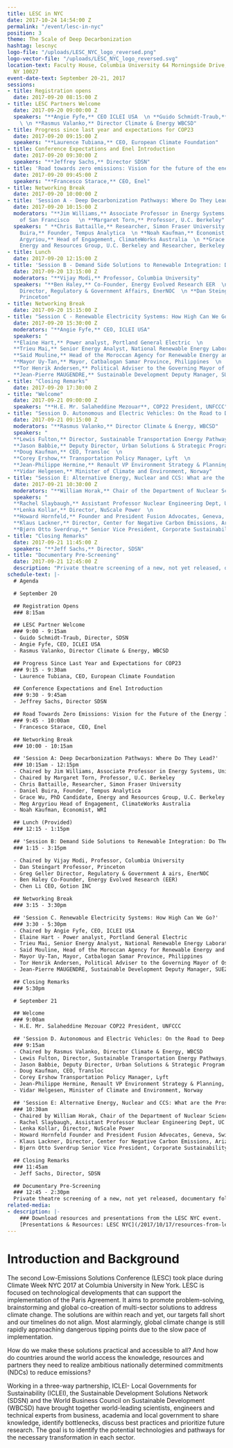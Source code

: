 ```yaml
---
title: LESC in NYC
date: 2017-10-24 14:54:00 Z
permalink: "/event/lesc-in-nyc"
position: 3
theme: The Scale of Deep Decarbonization
hashtag: lescnyc
logo-file: "/uploads/LESC_NYC_logo_reversed.png"
logo-vector-file: "/uploads/LESC_NYC_logo_reversed.svg"
location-text: Faculty House, Columbia University 64 Morningside Drive, New York,
  NY 10027
event-date-text: September 20-21, 2017
sessions:
- title: Registration opens
  date: 2017-09-20 08:15:00 Z
- title: LESC Partners Welcome
  date: 2017-09-20 09:00:00 Z
  speakers: "**Angie Fyfe,** CEO ICLEI USA  \n **Guido Schmidt-Traub,** Director SDSN
    \ \n **Rasmus Valanko,** Director Climate & Energy WBCSD"
- title: Progress since last year and expectations for COP23
  date: 2017-09-20 09:15:00 Z
  speakers: "**Laurence Tubiana,** CEO, European Climate Foundation"
- title: Conference Expectations and Enel Introduction
  date: 2017-09-20 09:30:00 Z
  speakers: "**Jeffrey Sachs,** Director SDSN"
- title: 'Road towards zero emissions: Vision for the future of the energy industry'
  date: 2017-09-20 09:45:00 Z
  speakers: "**Francesco Starace,** CEO, Enel"
- title: Networking Break
  date: 2017-09-20 10:00:00 Z
- title: 'Session A - Deep Decarbonization Pathways: Where Do They Lead?'
  date: 2017-09-20 10:15:00 Z
  moderators: "**Jim Williams,** Associate Professor in Energy Systems, University
    of San Francisco   \n **Margaret Torn,** Professor, U.C. Berkeley"
  speakers: " **Chris Battaille,** Researcher, Simon Fraser University  \n **Daniel
    Buira,** Founder, Tempus Analytica  \n **Noah Kaufman,** Economist, WRI  \n **Meg
    Argyriou,** Head of Engagement, ClimateWorks Australia  \n **Grace Wu,** PhD Candidate,
    Energy and Resources Group, U.C. Berkeley and Researcher, Berkeley Lab"
- title: Lunch
  date: 2017-09-20 12:15:00 Z
- title: 'Session B - Demand Side Solutions to Renewable Integration: Do They Scale?'
  date: 2017-09-20 13:15:00 Z
  moderators: "**Vijay Modi,** Professor, Columbia University"
  speakers: "**Ben Haley,** Co-Founder, Energy Evolved Research EER  \n **Greg Geller,**
    Director, Regulatory & Government Affairs, EnerNOC  \n **Dan Steingart,** Professor,
    Princeton"
- title: Networking Break
  date: 2017-09-20 15:15:00 Z
- title: "Session C - Renewable Electricity Systems: How High Can We Go?"
  date: 2017-09-20 15:30:00 Z
  moderators: "**Angie Fyfe,** CEO, ICLEI USA"
  speakers: "
  **Elaine Hart,** Power analyst, Portland General Electric  \n
  **Trieu Mai,** Senior Energy Analyst, National Renewable Energy Laboratory  \n
  **Said Mouline,** Head of the Moroccan Agency for Renewable Energy and Energy Efficiency  \n
  **Mayor Uy-Tan,** Mayor, Catbalogan Samar Province, Philippines  \n
  **Tor Henrik Andersen,** Political Adviser to the Governing Mayor of Oslo, City of Oslo  \n
  **Jean-Pierre MAUGENDRE,** Sustainable Development Deputy Manager, SUEZ"
- title: "Closing Remarks"
  date: 2017-09-20 17:30:00 Z
- title: "Welcome"
  date: 2017-09-21 09:00:00 Z
  speakers: "**H.E. Mr. Salaheddine Mezouar**, COP22 President, UNFCCC"
- title: "Session D. Autonomous and Electric Vehicles: On the Road to Deep Decarbonization?"
  date: 2017-09-21 09:15:00 Z
  moderators: "**Rasmus Valanko,** Director Climate & Energy, WBCSD"
  speakers: "
  **Lewis Fulton,** Director, Sustainable Transportation Energy Pathways, UC Davis ITS  \n
  **Jason Babbie,** Deputy Director, Urban Solutions & Strategic Program Development, NRDC  \n
  **Doug Kaufman,** CEO, Transloc  \n
  **Corey Ershow,** Transportation Policy Manager, Lyft  \n
  **Jean-Philippe Hermine,** Renault VP Environment Strategy & Planning, Renault-Nissan Alliance  \n
  **Vidar Helgesen,** Minister of Climate and Environment, Norway"
- title: "Session E: Alternative Energy, Nuclear and CCS: What are the Prospects?"
  date: 2017-09-21 10:30:00 Z
  moderators: "**William Horak,** Chair of the Department of Nuclear Science and Technology, Brookhaven National Laboratory"
  speakers: "
  **Rachel Slaybaugh,** Assistant Professor Nuclear Engineering Dept, UC Berkeley  \n
  **Lenka Kollar,** Director, NuScale Power  \n
  **Howard Hornfeld,** Founder and President Fusion Advocates, Geneva, Switzerland  \n
  **Klaus Lackner,** Director, Center for Negative Carbon Emissions, Arizona State University  \n
  **Bjørn Otto Sverdrup,** Senior Vice President, Corporate Sustainability, Statoil ASA"
- title: "Closing Remarks"
  date: 2017-09-21 11:45:00 Z
  speakers: "**Jeff Sachs,** Director, SDSN"
- title: "Documentary Pre-Screening"
  date: 2017-09-21 12:45:00 Z
  description: "Private theatre screening of a new, not yet released, documentary followed by live Q&A with filmmaker David Schumacher. The screening is in the Schapiro/CEPSR building, Davis Auditorium on the 4th floor (campus level), room 412 (10 minute walk from Conference Venue). This part of the program is co-hosted with the Columbia University Center on Global Energy Policy."
schedule-text: |-
  # Agenda

  # September 20

  ## Registration Opens
  ### 8:15am

  ## LESC Partner Welcome
  ### 9:00 - 9:15am
  - Guido Schmidt-Traub, Director, SDSN
  - Angie Fyfe, CEO, ICLEI USA
  - Rasmus Valanko, Director Climate & Energy, WBCSD

  ## Progress Since Last Year and Expectations for COP23
  ### 9:15 - 9:30am
  - Laurence Tubiana, CEO, European Climate Foundation

  ## Conference Expectations and Enel Introduction
  ### 9:30 - 9:45am
  - Jeffrey Sachs, Director SDSN

  ## Road Towards Zero Emissions: Vision for the Future of the Energy Industry
  ### 9:45 - 10:00am
  - Francesco Starace, CEO, Enel

  ## Networking Break
  ### 10:00 - 10:15am

  ## 'Session A: Deep Decarbonization Pathways: Where Do They Lead?'
  ### 10:15am - 12:15pm
  - Chaired by Jim Williams, Associate Professor in Energy Systems, University of San Francisco
  - Chaired by Margaret Torn, Professor, U.C. Berkeley
  - Chris Battaille, Researcher, Simon Fraser University
  - Daniel Buira, Founder, Tempus Analytica
  - Grace Wu, PhD Candidate, Energy and Resources Group, U.C. Berkeley and Researcher, Berkeley Lab
  - Meg Argyriou Head of Engagement, ClimateWorks Australia
  - Noah Kaufman, Economist, WRI

  ## Lunch (Provided)
  ### 12:15 - 1:15pm

  ## 'Session B: Demand Side Solutions to Renewable Integration: Do They Scale?'
  ### 1:15 - 3:15pm

  - Chaired by Vijay Modi, Professor, Columbia University
  - Dan Steingart Professor, Princeton
  - Greg Geller Director, Regulatory & Government A airs, EnerNOC
  - Ben Haley Co-Founder, Energy Evolved Research (EER)
  - Chen Li CEO, Gotion INC

  ## Networking Break
  ### 3:15 - 3:30pm

  ## 'Session C. Renewable Electricity Systems: How High Can We Go?'
  ### 3:30 - 5:30pm
  - Chaired by Angie Fyfe, CEO, ICLEI USA
  - Elaine Hart - Power analyst, Portland General Electric
  - Trieu Mai, Senior Energy Analyst, National Renewable Energy Laboratory
  - Said Mouline, Head of the Moroccan Agency for Renewable Energy and Energy Efficiency
  - Mayor Uy-Tan, Mayor, Catbalogan Samar Province, Philippines
  - Tor Henrik Andersen, Political Adviser to the Governing Mayor of Oslo, City of Oslo
  - Jean-Pierre MAUGENDRE, Sustainable Development Deputy Manager, SUEZ

  ## Closing Remarks
  ### 5:30pm

  # September 21

  ## Welcome
  ### 9:00am
  - H.E. Mr. Salaheddine Mezouar COP22 President, UNFCCC

  ## 'Session D. Autonomous and Electric Vehicles: On the Road to Deep Decarbonization?'
  ### 9:15am
  - Chaired by Rasmus Valanko, Director Climate & Energy, WBCSD
  - Lewis Fulton, Director, Sustainable Transportation Energy Pathways, UC Davis ITS
  - Jason Babbie, Deputy Director, Urban Solutions & Strategic Program Development, NRDC
  - Doug Kaufman, CEO, Transloc
  - Corey Ershow Transportation Policy Manager, Lyft
  - Jean-Philippe Hermine, Renault VP Environment Strategy & Planning, Renault-Nissan Alliance
  - Vidar Helgesen, Minister of Climate and Environment, Norway

  ## 'Session E: Alternative Energy, Nuclear and CCS: What are the Prospects?'
  ### 10:30am
  - Chaired by William Horak, Chair of the Department of Nuclear Science and Technology, Brookhaven National Laboratory
  - Rachel Slaybaugh, Assistant Professor Nuclear Engineering Dept, UC Berkeley
  - Lenka Kollar, Director, NuScale Power
  - Howard Hornfeld Founder and President Fusion Advocates, Geneva, Switzerland
  - Klaus Lackner, Director, Center for Negative Carbon Emissions, Arizona State University
  - Bjørn Otto Sverdrup Senior Vice President, Corporate Sustainability, Statoil ASA

  ## Closing Remarks
  ### 11:45am
  - Jeff Sachs, Director, SDSN

  ## Documentary Pre-Screening
  ### 12:45 - 2:30pm
  Private theatre screening of a new, not yet released, documentary followed by live Q&A with filmmaker David Schumacher. The screening is in the Schapiro/CEPSR building, Davis Auditorium on the 4th floor (campus level), room 412 (10 minute walk from Conference Venue). This part of the program is co-hosted with the Columbia University Center on Global Energy Policy.
related-media:
- description: |-
    ### Download resources and presentations from the LESC NYC event.
    [Presentations & Resources: LESC NYC](/2017/10/17/resources-from-lesc-nyc/)
---
```


# Introduction and Background

The second Low-Emissions Solutions Conference (LESC) took place during Climate Week NYC 2017 at Columbia University in New York. LESC is focused on technological developments that can support the implementation of the Paris Agreement. It aims to promote problem-solving, brainstorming and global co-creation of multi-sector solutions to address climate change. The solutions are within reach and yet, our targets fall short and our timelines do not align. Most alarmingly, global climate change is still rapidly approaching dangerous tipping points due to the slow pace of implementation.

How do we make these solutions practical and accessible to all? And how do countries around the world access the knowledge, resources and partners they need to realize ambitious nationally determined commitments (NDCs) to reduce emissions?

Working in a three-way partnership, ICLEI- Local Governments for Sustainability (ICLEI), the Sustainable Development Solutions Network (SDSN) and the World Business Council on Sustainable Development (WBCSD) have brought together world-leading scientists, engineers and technical experts from business, academia and local government to share knowledge, identify bottlenecks, discuss best practices and prioritize future research. The goal is to identify the potential technologies and pathways for the necessary transformation in each sector.
